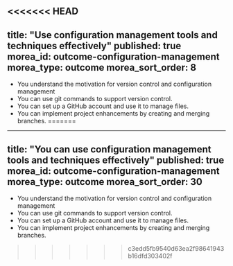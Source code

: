 <<<<<<< HEAD
---
title: "Use configuration management tools and techniques effectively"
published: true
morea_id: outcome-configuration-management
morea_type: outcome
morea_sort_order: 8
---

  * You understand the motivation for version control and configuration management
  * You can use git commands to support version control.
  * You can set up a GitHub account and use it to manage files.
  * You can implement project enhancements by creating and merging branches.
=======
---
title: "You can use configuration management tools and techniques effectively"
published: true
morea_id: outcome-configuration-management
morea_type: outcome
morea_sort_order: 30
---

  * You understand the motivation for version control and configuration management
  * You can use git commands to support version control.
  * You can set up a GitHub account and use it to manage files.
  * You can implement project enhancements by creating and merging branches.
>>>>>>> c3edd5fb9540d63ea2f98641943b16dfd303402f
